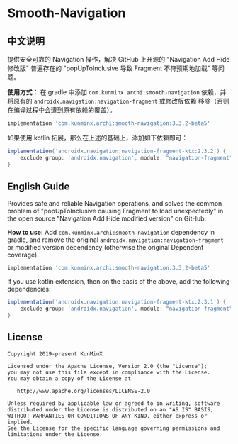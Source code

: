 
# Smooth-Navigation

## 中文说明

提供安全可靠的 Navigation 操作，解决 GitHub 上开源的 "Navigation Add Hide 修改版" 普遍存在的 "popUpToInclusive 导致 Fragment 不符预期地加载" 等问题。

**使用方式：** 在 gradle 中添加 `com.kunminx.archi:smooth-navigation` 依赖，并将原有的 `androidx.navigation:navigation-fragment` 或修改版依赖 移除（否则在编译过程中会遭到原有依赖的覆盖）。

```groovy
implementation 'com.kunminx.archi:smooth-navigation:3.3.2-beta5'
```

如果使用 kotlin 拓展，那么在上述的基础上，添加如下依赖即可：

```groovy
implementation('androidx.navigation:navigation-fragment-ktx:2.3.2') {
    exclude group: 'androidx.navigation', module: "navigation-fragment"
}
```

## English Guide

Provides safe and reliable Navigation operations, and solves the common problem of "popUpToInclusive causing Fragment to load unexpectedly" in the open source "Navigation Add Hide modified version" on GitHub.

**How to use:** Add `com.kunminx.archi:smooth-navigation` dependency in gradle, and remove the original `androidx.navigation:navigation-fragment` or modified version dependency (otherwise the original Dependent coverage).

```groovy
implementation 'com.kunminx.archi:smooth-navigation:3.3.2-beta5'
```

If you use kotlin extension, then on the basis of the above, add the following dependencies:

```groovy
implementation('androidx.navigation:navigation-fragment-ktx:2.3.1') {
    exclude group: 'androidx.navigation', module: "navigation-fragment"
}
```

## License

```
Copyright 2019-present KunMinX

Licensed under the Apache License, Version 2.0 (the "License");
you may not use this file except in compliance with the License.
You may obtain a copy of the License at

   http://www.apache.org/licenses/LICENSE-2.0

Unless required by applicable law or agreed to in writing, software
distributed under the License is distributed on an "AS IS" BASIS,
WITHOUT WARRANTIES OR CONDITIONS OF ANY KIND, either express or implied.
See the License for the specific language governing permissions and
limitations under the License.
```